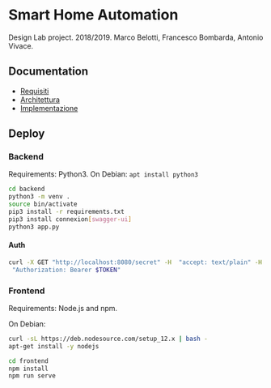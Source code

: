 # Smart Home Automation

Design Lab project. 2018/2019. Marco Belotti, Francesco Bombarda, Antonio Vivace.

## Documentation

- [Requisiti]()
- [Architettura]()
- [Implementazione]()

## Deploy

### Backend

Requirements: Python3. On Debian: `apt install python3`

```bash
cd backend
python3 -m venv .
source bin/activate
pip3 install -r requirements.txt
pip3 install connexion[swagger-ui]
python3 app.py
```

#### Auth
```bash
curl -X GET "http://localhost:8080/secret" -H  "accept: text/plain" -H
 "Authorization: Bearer $TOKEN"
```

### Frontend

Requirements: Node.js and npm. 

On Debian:
```bash
curl -sL https://deb.nodesource.com/setup_12.x | bash -
apt-get install -y nodejs
```

```bash
cd frontend
npm install
npm run serve
```
